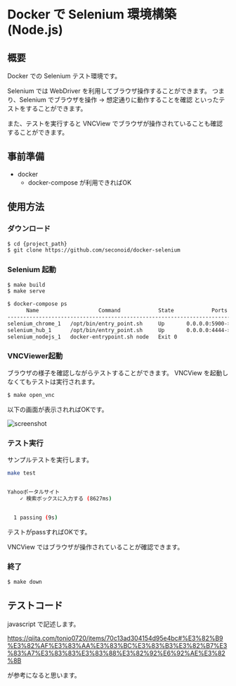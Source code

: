 # Docker で Selenium 環境構築 (Node.js)
## 概要
Docker での Selenium テスト環境です。

Selenium では WebDriver を利用してブラウザ操作することができます。
つまり、Selenium でブラウザを操作 -> 想定通りに動作することを確認 といったテストをすることができます。

また、テストを実行すると VNCView でブラウザが操作されていることも確認することができます。

## 事前準備
* docker
  * docker-compose が利用できればOK

## 使用方法
### ダウンロード

```bash
$ cd {project_path}
$ git clone https://github.com/seconoid/docker-selenium
```

### Selenium 起動

```bash
$ make build
$ make serve

$ docker-compose ps
      Name                   Command            State            Ports
-------------------------------------------------------------------------------
selenium_chrome_1   /opt/bin/entry_point.sh     Up       0.0.0.0:5900->5900/tcp
selenium_hub_1      /opt/bin/entry_point.sh     Up       0.0.0.0:4444->4444/tcp
selenium_nodejs_1   docker-entrypoint.sh node   Exit 0
```

### VNCViewer起動
ブラウザの様子を確認しながらテストすることができます。
VNCView を起動しなくてもテストは実行されます。

```bash
$ make open_vnc
```

以下の画面が表示されればOKです。

![screenshot](https://api.monosnap.com/file/download?id=VDeDjYw9OiednYqAsZzG4cGV10KTUG)

### テスト実行
サンプルテストを実行します。

```bash
make test


Yahooポータルサイト
    ✓ 検索ボックスに入力する (8627ms)


  1 passing (9s)
```

テストがpassすればOKです。

VNCView ではブラウザが操作されていることが確認できます。

### 終了

```bash
$ make down
```

## テストコード

javascript で記述します。

https://qiita.com/tonio0720/items/70c13ad304154d95e4bc#%E3%82%B9%E3%82%AF%E3%83%AA%E3%83%BC%E3%83%B3%E3%82%B7%E3%83%A7%E3%83%83%E3%83%88%E3%82%92%E6%92%AE%E3%82%8B

が参考になると思います。
